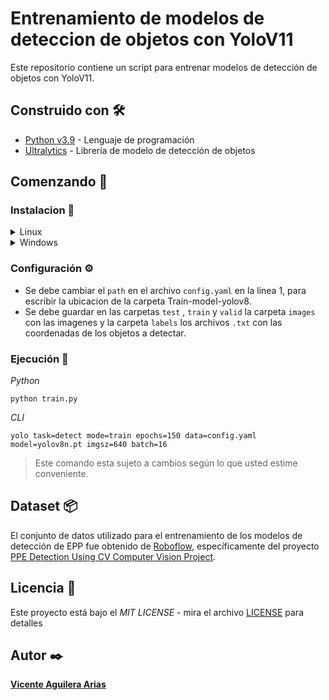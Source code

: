 # Entrenamiento de modelos de deteccion de objetos con YoloV11

Este repositorio contiene un script para entrenar modelos de detección de objetos con YoloV11.

## Construido con 🛠️

- [Python v3.9](https://www.python.org/) - Lenguaje de programación
- [Ultralytics](https://ultralytics.com/) - Librería de modelo de detección de objetos

## Comenzando 🚀

### Instalacion  🔧

<details>
   <summary>Linux</summary>

1. Se debe instalar venv
    ```bash
    sudo apt-get install python3.9-venv
    ```

3. Se clona el repositorio de GitHub
    ```bash
    git clone https://github.com/ViceAguilera/Train-YoloV11-Model.git
    ```
  
4. Se ingresa a la carpeta del proyecto
    ```bash
    cd Train-YoloV11-Model
    ```
  
5. Se crea un entorno virtual
    ```bash
    python3.9 -m venv venv
    ```
    
6. Se activa el entorno virtual
    ```bash
    source venv/bin/activate
    ```

7. Se instala los requerimientos del proyecto
    ```bash
    pip install ultralytics
    ```
   
8. Se desinstala pytorch
    ```bash
    pip uninstall -y torch torchvision torchaudio
    ```

8. Se instala CUDA Pytorch
    ```bash
   pip3 install torch torchvision torchaudio --index-url https://download.pytorch.org/whl/cu118
   ```
   
</details>

<details>
  <summary>Windows</summary>

1. Se clona el repositorio de GitHub
    ```bash
    git clone https://github.com/ViceAguilera/Train-YoloV11-Model.git
    ```
   
2. Se ingresa a la carpeta del proyecto
    ```bash
    cd Train-YoloV11-Model
    ```
   
3. Se crea un entorno virtual
    ```bash
    python -m venv venv
    ```
   
4. Se activa el entorno virtual
    ```bash
    .\venv\bin\activate
    ```

5. Se instala los requerimientos del proyecto
    ```bash
    pip install ultralytics
    ```
   
6. Se desinstala pytorch
    ```bash
    pip uninstall -y torch torchvision torchaudio
    ```

7.  Se instala CUDA Pytorch
   ```bash
   pip install torch torchvision torchaudio --index-url https://download.pytorch.org/whl/cu118
   ```

</details>

### Configuración ⚙️

- Se debe cambiar el `path` en el archivo `config.yaml` en la linea 1, para escribir la ubicacion de la carpeta Train-model-yolov8.
- Se debe guardar en las carpetas `test` , `train` y `valid` la carpeta `images` con las imagenes y la carpeta `labels`  los archivos `.txt` con las coordenadas de los objetos a detectar.

### Ejecución 📸
*Python*

    python train.py

*CLI*

    yolo task=detect mode=train epochs=150 data=config.yaml model=yolov8n.pt imgsz=640 batch=16

> Este comando esta sujeto a cambios según lo que usted estime conveniente.
 
## Dataset 📦

El conjunto de datos utilizado para el entrenamiento de los modelos de detección de EPP fue obtenido de [Roboflow](https://roboflow.com/), específicamente del proyecto [PPE Detection Using CV Computer Vision Project](https://universe.roboflow.com/ai-camp-safety-equipment-detection/ppe-detection-using-cv).
## Licencia 📄

Este proyecto está bajo el _MIT LICENSE_ - mira el archivo [LICENSE](LICENSE) para detalles

## Autor ✒️

[**Vicente Aguilera Arias**](https://github.com/ViceAguilera)